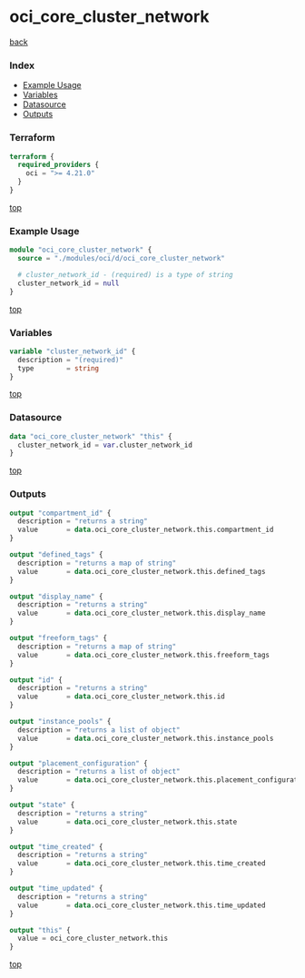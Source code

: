 # oci_core_cluster_network

[back](../oci.md)

### Index

- [Example Usage](#example-usage)
- [Variables](#variables)
- [Datasource](#datasource)
- [Outputs](#outputs)

### Terraform

```terraform
terraform {
  required_providers {
    oci = ">= 4.21.0"
  }
}
```

[top](#index)

### Example Usage

```terraform
module "oci_core_cluster_network" {
  source = "./modules/oci/d/oci_core_cluster_network"

  # cluster_network_id - (required) is a type of string
  cluster_network_id = null
}
```

[top](#index)

### Variables

```terraform
variable "cluster_network_id" {
  description = "(required)"
  type        = string
}
```

[top](#index)

### Datasource

```terraform
data "oci_core_cluster_network" "this" {
  cluster_network_id = var.cluster_network_id
}
```

[top](#index)

### Outputs

```terraform
output "compartment_id" {
  description = "returns a string"
  value       = data.oci_core_cluster_network.this.compartment_id
}

output "defined_tags" {
  description = "returns a map of string"
  value       = data.oci_core_cluster_network.this.defined_tags
}

output "display_name" {
  description = "returns a string"
  value       = data.oci_core_cluster_network.this.display_name
}

output "freeform_tags" {
  description = "returns a map of string"
  value       = data.oci_core_cluster_network.this.freeform_tags
}

output "id" {
  description = "returns a string"
  value       = data.oci_core_cluster_network.this.id
}

output "instance_pools" {
  description = "returns a list of object"
  value       = data.oci_core_cluster_network.this.instance_pools
}

output "placement_configuration" {
  description = "returns a list of object"
  value       = data.oci_core_cluster_network.this.placement_configuration
}

output "state" {
  description = "returns a string"
  value       = data.oci_core_cluster_network.this.state
}

output "time_created" {
  description = "returns a string"
  value       = data.oci_core_cluster_network.this.time_created
}

output "time_updated" {
  description = "returns a string"
  value       = data.oci_core_cluster_network.this.time_updated
}

output "this" {
  value = oci_core_cluster_network.this
}
```

[top](#index)